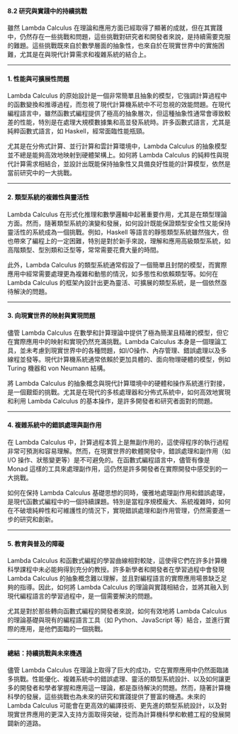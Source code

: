#### **8.2 研究與實踐中的持續挑戰**

雖然 Lambda Calculus 在理論和應用方面已經取得了顯著的成就，但在其實踐中，仍然存在一些挑戰和問題，這些挑戰對研究者和開發者來說，是持續需要克服的難題。這些挑戰既來自於數學層面的抽象性，也來自於在現實世界中的實施困難，尤其是在與現代計算需求和複雜系統的結合上。

---

#### **1. 性能與可擴展性問題**

Lambda Calculus 的原始設計是一個非常簡單且抽象的模型，它強調計算過程中的函數變換和推導過程，而忽視了現代計算機系統中不可忽視的效能問題。在現代編程語言中，雖然函數式編程提供了極高的抽象層次，但這種抽象性通常會導致較差的性能，特別是在處理大規模數據集和高並發系統時。許多函數式語言，尤其是純粹函數式語言，如 Haskell，經常面臨性能瓶頸。

尤其是在分佈式計算、並行計算和雲計算環境中，Lambda Calculus 的抽象模型並不總是能夠高效地映射到硬體架構上。如何將 Lambda Calculus 的純粹性與現代計算需求相結合，並設計出既能保持抽象性又具備良好性能的計算模型，依然是當前研究中的一大挑戰。

---

#### **2. 類型系統的複雜性與靈活性**

Lambda Calculus 在形式化推理和數學邏輯中起著重要作用，尤其是在類型理論方面。然而，隨著類型系統的演變和發展，如何設計既能保證類型安全性又能保持靈活性的系統成為一個挑戰。例如，Haskell 等語言的靜態類型系統雖然強大，但也帶來了編程上的一定困難，特別是對於新手來說，理解和應用高級類型系統，如高階類型、型別類和泛型等，常常需要花費大量的時間。

此外，Lambda Calculus 的類型系統通常假設了一個簡單且封閉的模型，而實際應用中經常需要處理更為複雜和動態的情況，如多態性和依賴類型等。如何在 Lambda Calculus 的框架內設計出更為靈活、可擴展的類型系統，是一個依然亟待解決的問題。

---

#### **3. 向現實世界的映射與實現問題**

儘管 Lambda Calculus 在數學和計算理論中提供了極為簡潔且精確的模型，但它在實際應用中的映射和實現仍然充滿挑戰。Lambda Calculus 本身是一個理論工具，並未考慮到現實世界中的各種問題，如I/O操作、內存管理、錯誤處理以及多線程並發等。現代計算機系統通常依賴於更加具體的、面向物理硬體的模型，例如 Turing 機器和 von Neumann 結構。

將 Lambda Calculus 的抽象概念與現代計算環境中的硬體和操作系統進行對接，是一個艱鉅的挑戰。尤其是在現代的多核處理器和分佈式系統中，如何高效地實現和利用 Lambda Calculus 的基本操作，是許多開發者和研究者面對的問題。

---

#### **4. 複雜系統中的錯誤處理與副作用**

在 Lambda Calculus 中，計算過程本質上是無副作用的，這使得程序的執行過程非常可預測和容易理解。然而，在現實世界的軟體開發中，錯誤處理和副作用（如 I/O 操作、狀態變更等）是不可避免的。在函數式編程語言中，儘管有像是 Monad 這樣的工具來處理副作用，這仍然是許多開發者在實際開發中感受到的一大挑戰。

如何在保持 Lambda Calculus 基礎思想的同時，優雅地處理副作用和錯誤處理，是現代函數式編程中的一個持續課題。特別是當程序規模龐大、系統複雜時，如何在不破壞純粹性和可維護性的情況下，實現錯誤處理和副作用管理，仍然需要進一步的研究和創新。

---

#### **5. 教育與普及的障礙**

Lambda Calculus 和函數式編程的學習曲線相對較陡，這使得它們在許多計算機科學課程中未必能夠得到充分的教授。許多新學者和開發者在學習過程中會發現 Lambda Calculus 的抽象概念難以理解，並且對編程語言的實際應用場景缺乏足夠的指導。因此，如何將 Lambda Calculus 的理論與實踐相結合，並將其融入到現代編程語言的學習過程中，是一個需要解決的問題。

尤其是對於那些轉向函數式編程的開發者來說，如何有效地將 Lambda Calculus 的理論基礎與現有的編程語言工具（如 Python、JavaScript 等）結合，並進行實際的應用，是他們面臨的一個挑戰。

---

#### **總結：持續挑戰與未來機遇**

儘管 Lambda Calculus 在理論上取得了巨大的成功，它在實際應用中仍然面臨諸多挑戰。性能優化、複雜系統中的錯誤處理、靈活的類型系統設計、以及如何讓更多的開發者和學者掌握和應用這一理論，都是亟待解決的問題。然而，隨著計算機科學的發展，這些挑戰也為未來的研究和實踐提供了豐富的機遇。未來的 Lambda Calculus 可能會在更高效的編譯技術、更先進的類型系統設計，以及對現實世界應用的更深入支持方面取得突破，從而為計算機科學和軟體工程的發展開闢新的道路。